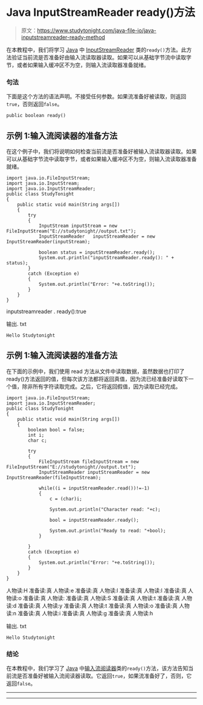 # Java InputStreamReader ready()方法

> 原文：<https://www.studytonight.com/java-file-io/java-inputstreamreader-ready-method>

在本教程中，我们将学习 [Java](https://www.studytonight.com/java/) 中 [InputStreamReader](https://www.studytonight.com/java-file-io/java-inputstreamreader) 类的`ready()`方法。此方法验证当前流是否准备好由输入流读取器读取。如果可以从基础字节流中读取字节，或者如果输入缓冲区不为空，则输入流读取器准备就绪。

### 句法

下面是这个方法的语法声明。不接受任何参数。如果流准备好被读取，则返回`true`，否则返回`false`。

```
public boolean ready()
```

## 示例 1:输入流阅读器的准备方法

在这个例子中，我们将说明如何检查当前流是否准备好被输入流读取器读取。如果可以从基础字节流中读取字节，或者如果输入缓冲区不为空，则输入流读取器准备就绪。

```
import java.io.FileInputStream;
import java.io.InputStream;
import java.io.InputStreamReader;
public class StudyTonight 
{
	public static void main(String args[])
	{
		try 
		{
			InputStream inputStream = new FileInputStream("E://studytonight//output.txt");
			InputStreamReader	inputStreamReader = new InputStreamReader(inputStream);

			boolean status = inputStreamReader.ready();
			System.out.println("inputStreamReader.ready(): " + status);
		}
		catch (Exception e)
		{
			System.out.println("Error: "+e.toString());
		}  
	}
} 
```

inputstreamreader . ready():true

输出. txt

```
Hello Studytonight
```

## 示例 1:输入流阅读器的准备方法

在下面的示例中，我们使用 read 方法从文件中读取数据，虽然数据也打印了 ready()方法返回的值，但每次该方法都将返回真值，因为流已经准备好读取下一个值，除非所有字符读取完成。之后，它将返回假值，因为读取已经完成。

```
import java.io.FileInputStream;
import java.io.InputStreamReader;
public class StudyTonight 
{
	public static void main(String args[])
	{
		boolean bool = false;
		int i;
		char c;

		try
		{
			FileInputStream fileInputStream = new FileInputStream("E://studytonight//output.txt");
			InputStreamReader inputStreamReader = new InputStreamReader(fileInputStream);

			while((i = inputStreamReader.read())!=-1) 
			{
				c = (char)i;

				System.out.println("Character read: "+c);

				bool = inputStreamReader.ready();

				System.out.println("Ready to read: "+bool);
			}

		} 
		catch (Exception e)
		{
			System.out.println("Error: "+e.toString());
		}  
	}
}
```

人物读:H
准备读:真
人物读:e
准备读:真
人物读:l
准备读:真
人物读:l
准备读:真
人物读:o
准备读:真
人物读:
准备读:真
人物读:S
准备读:真
人物读:t
准备读:真 人物读:d
准备读:真
人物读:y
准备读:真
人物读:t
准备读:真
人物读:o
准备读:真
人物读:n
准备读:真
人物读:i
准备读:真
人物读:g
准备读:真
人物读:h

输出. txt

```
Hello Studytonight
```

### 结论

在本教程中，我们学习了 [Java](https://www.studytonight.com/java/) 中[输入流阅读器](https://www.studytonight.com/java-file-io/java-inputstreamreader)类的`ready()`方法，该方法告知当前流是否准备好被输入流阅读器读取。它返回`true`，如果流准备好了，否则，它返回`false`。

* * *

* * *